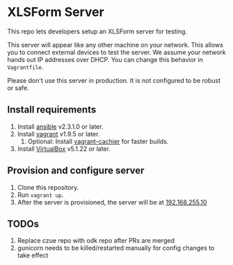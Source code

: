 # XLSForm Server

This repo lets developers setup an XLSForm server for testing. 

This server will appear like any other machine on your network. This allows you to connect external devices to test the server. We assume your network hands out IP addresses over DHCP. You can change this behavior in `Vagrantfile`.

Please don't use this server in production. It is not configured to be robust or safe.

## Install requirements
1. Install [ansible](https://docs.ansible.com/ansible/intro_installation.html) v2.3.1.0 or later.
1. Install [vagrant](https://www.vagrantup.com/docs/installation) v1.9.5 or later.
	1. Optional: Install [vagrant-cachier](https://github.com/fgrehm/vagrant-cachier) for faster builds.
1. Install [VirtualBox](https://www.virtualbox.org/wiki/Downloads) v5.1.22 or later.

## Provision and configure server
1. Clone this repository.
1. Run `vagrant up`.
1. After the server is provisioned, the server will be at [192.168.255.10](http://192.168.255.10)

## TODOs

1. Replace czue repo with odk repo after PRs are merged
1. gunicorn needs to be killed/restarted manually for config changes to take effect
